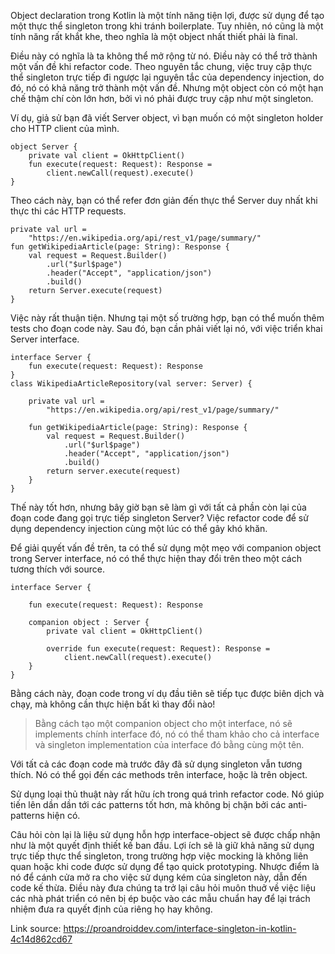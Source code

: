 Object declaration trong Kotlin là một tính năng tiện lợi, được sử dụng để tạo một thực thể singleton trong khi tránh boilerplate. Tuy nhiên, nó cũng là một tính năng rất khắt khe, theo nghĩa là một object nhất thiết phải là final. 

Điều này có nghĩa là ta không thể mở rộng từ nó. Điều này có thể trở thành một vấn đề khi refactor code. Theo nguyên tắc chung, việc truy cập thực thể singleton trực tiếp đi ngược lại nguyên tắc của dependency injection, do đó, nó có khả năng trở thành một vấn đề. Nhưng một object còn có một hạn chế thậm chí còn lớn hơn, bởi vì nó phải được truy cập như một singleton.

Ví dụ, giả sử bạn đã viết Server object, vì bạn muốn có một singleton holder cho HTTP client của mình.

```
object Server {
    private val client = OkHttpClient()
    fun execute(request: Request): Response =
        client.newCall(request).execute()
}
```

Theo cách này, bạn có thể refer đơn giản đến thực thể Server duy nhất khi thực thi các HTTP requests.

```
private val url = 
    "https://en.wikipedia.org/api/rest_v1/page/summary/"
fun getWikipediaArticle(page: String): Response {
    val request = Request.Builder()
        .url("$url$page")
        .header("Accept", "application/json")
        .build()
    return Server.execute(request)
}
```

Việc này rất thuận tiện. Nhưng tại một số trường hợp, bạn có thể muốn thêm tests cho đoạn code này. Sau đó, bạn cần phải viết lại nó, với việc triển khai Server interface.
```
interface Server {
    fun execute(request: Request): Response
}
class WikipediaArticleRepository(val server: Server) {
    
    private val url = 
        "https://en.wikipedia.org/api/rest_v1/page/summary/"
    
    fun getWikipediaArticle(page: String): Response {
        val request = Request.Builder()
            .url("$url$page")
            .header("Accept", "application/json")
            .build()
        return server.execute(request)
    }
}
```

Thế này tốt hơn, nhưng bây giờ bạn sẽ làm gì với tất cả phần còn lại của đoạn code đang gọi trực tiếp singleton Server? Việc refactor code để sử dụng dependency injection cùng một lúc có thể gây khó khăn. 

Để giải quyết vấn đề trên, ta có thể sử dụng một mẹo với companion object trong Server interface, nó có thể thực hiện thay đổi trên theo một cách tương thích với source.

```
interface Server {

    fun execute(request: Request): Response

    companion object : Server {
        private val client = OkHttpClient()

        override fun execute(request: Request): Response =
            client.newCall(request).execute()
    }
}
```

Bằng cách này, đoạn code trong ví dụ đầu tiên sẽ tiếp tục được biên dịch và chạy, mà không cần thực hiện bất kì thay đổi nào!

> Bằng cách tạo một companion object cho một interface, nó sẽ implements chính interface đó, nó có thể tham khảo cho cả interface và singleton implementation của interface đó bằng cùng một tên.

Với tất cả các đoạn code mà trước đây đã sử dụng singleton vẫn tương thích. Nó có thể gọi đến các methods trên interface, hoặc là trên object.

Sử dụng loại thủ thuật này rất hữu ích trong quá trình refactor code. Nó giúp tiến lên dần dần tới các patterns tốt hơn, mà không bị chặn bởi các anti-patterns hiện có.

Câu hỏi còn lại là liệu sử dụng hỗn hợp interface-object sẽ được chấp nhận như là một quyết định thiết kế ban đầu. Lợi ích sẽ là giữ khả năng sử dụng trực tiếp thực thể singleton, trong trường hợp việc mocking là không liên quan hoặc khi code được sử dụng để tạo quick prototyping. Nhược điểm là nó để cánh cửa mở ra cho việc sử dụng kém của singleton này, dẫn đến code kế thừa. Điều này đưa chúng ta trở lại câu hỏi muôn thuở về việc liệu các nhà phát triển có nên bị ép buộc vào các mẫu chuẩn hay để lại trách nhiệm đưa ra quyết định của riêng họ hay không.

Link source: https://proandroiddev.com/interface-singleton-in-kotlin-4c14d862cd67